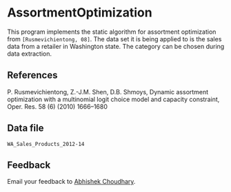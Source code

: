 # AssortmentOptimization

This program implements the static algorithm for assortment optimization from `[Rusmevichientong, 08]`. The data set it is being applied to is the sales data from a retailer in Washington state. The category can be chosen during data extraction. 

## References
P. Rusmevichientong, Z.-J.M. Shen, D.B. Shmoys, Dynamic assortment optimization with a multinomial logit choice model and capacity constraint, Oper. Res. 58 (6) (2010) 1666–1680

## Data file
`WA_Sales_Products_2012-14`

## Feedback
Email your feedback to <a href="mailto:abhi.achoudhary@gmail.com">Abhishek Choudhary</a>.
